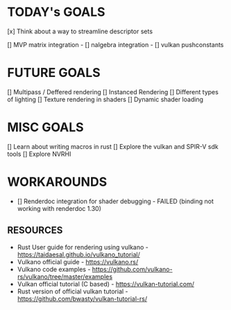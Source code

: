 
# TODAY's GOALS
[x] Think about a way to streamline descriptor sets

[] MVP matrix integration
    - [] nalgebra integration
    - [] vulkan pushconstants



# FUTURE GOALS
[] Multipass / Deffered rendering
[] Instanced Rendering
[] Different types of lighting
[] Texture rendering in shaders
[] Dynamic shader loading




# MISC GOALS
[] Learn about writing macros in rust
[] Explore the vulkan and SPIR-V sdk tools
[] Explore NVRHI

# WORKAROUNDS
- [] Renderdoc integration for shader debugging - FAILED (binding not working with renderdoc 1.30)


## RESOURCES
- Rust User guide for rendering using vulkano - https://taidaesal.github.io/vulkano_tutorial/
- Vulkano official guide - https://vulkano.rs/
- Vulkano code examples - https://github.com/vulkano-rs/vulkano/tree/master/examples 
- Vulkan official tutorial (C based) - https://vulkan-tutorial.com/
- Rust version of official vulkan tutorial - https://github.com/bwasty/vulkan-tutorial-rs/